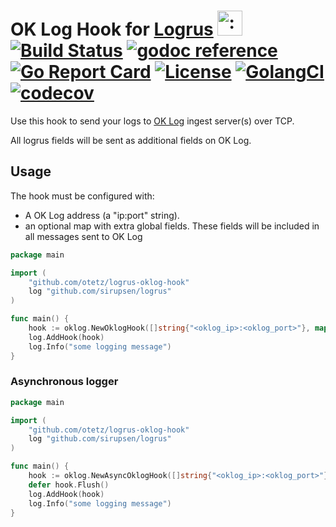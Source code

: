 # OK Log Hook for [Logrus](https://github.com/sirupsen/logrus)  <img src="http://i.imgur.com/hTeVwmJ.png" width="40" height="40" alt=":walrus:" class="emoji" title=":walrus:" /> [![Build Status](https://travis-ci.org/Otetz/logrus-oklog-hook.svg?branch=master)](https://travis-ci.org/Otetz/logrus-oklog-hook) [![godoc reference](https://godoc.org/github.com/Otetz/logrus-oklog-hook?status.svg)](https://godoc.org/github.com/Otetz/logrus-oklog-hook) [![Go Report Card](https://goreportcard.com/badge/github.com/Otetz/logrus-oklog-hook)](https://goreportcard.com/report/github.com/Otetz/logrus-oklog-hook) [![License](https://img.shields.io/badge/license-MIT-green.svg)](https://github.com/Otetz/logrus-oklog-hook/blob/master/LICENSE.md) [![GolangCI](https://golangci.com/badges/github.com/Otetz/logrus-oklog-hook.svg)](https://golangci.com/r/github.com/Otetz/logrus-oklog-hook) [![codecov](https://codecov.io/gh/Otetz/logrus-oklog-hook/branch/master/graph/badge.svg)](https://codecov.io/gh/Otetz/logrus-oklog-hook)



Use this hook to send your logs to [OK Log](https://github.com/oklog/oklog) ingest server(s) over TCP.

All logrus fields will be sent as additional fields on OK Log.

## Usage

The hook must be configured with:

* A OK Log address (a "ip:port" string).
* an optional map with extra global fields. These fields will be included in all messages sent to OK Log

```go
package main

import (
	"github.com/otetz/logrus-oklog-hook"
	log "github.com/sirupsen/logrus"
)

func main() {
    hook := oklog.NewOklogHook([]string{"<oklog_ip>:<oklog_port>"}, map[string]interface{}{"this": "is logged every time"})
    log.AddHook(hook)
    log.Info("some logging message")
}
```

### Asynchronous logger

```go
package main

import (
    "github.com/otetz/logrus-oklog-hook"
    log "github.com/sirupsen/logrus"
)

func main() {
    hook := oklog.NewAsyncOklogHook([]string{"<oklog_ip>:<oklog_port>"}, map[string]interface{}{"this": "is logged every time"})
    defer hook.Flush()
    log.AddHook(hook)
    log.Info("some logging message")
}
```
